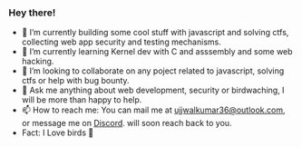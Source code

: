 ### Hey there!

- 🔭 I’m currently building some cool stuff with javascript and solving ctfs, collecting web app security and testing mechanisms.
- 🌱 I’m currently learning Kernel dev with C and asssembly and some web hacking.
- 👯 I’m looking to collaborate on any poject related to javascript, solving ctfs or help with bug bounty.
- 💬 Ask me anything about web development, security or birdwaching, I will be more than happy to help. 
- 📫 How to reach me: You can mail me at ujjwalkumar36@outlook.com, or message me on [Discord](https://discordapp.com/channels/@me/ujjwal-kr#9277). will soon reach back to you.
- Fact: I Love birds 🦆
